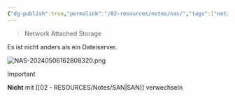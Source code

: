 ```yaml
---
{"dg-publish":true,"permalink":"/02-resources/notes/nas/","tags":["netzwerk","speicher","GFN/prüfungsrelevant/AP1"]}
---
```


> Network Attached Storage

Es ist nicht anders als ein Dateiserver.

![NAS-20240506162808320.png](/img/user/02%20-%20RESOURCES/Files/IMGs/NAS-20240506162808320.png)

>[!important] 
>**Nicht** mit [[02 - RESOURCES/Notes/SAN\|SAN]] verwechseln
